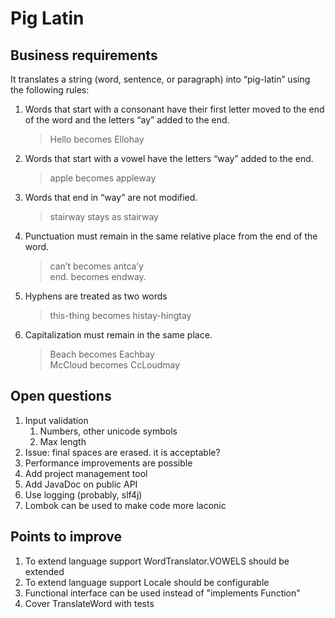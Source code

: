 # Pig Latin
## Business requirements
It translates a string (word, sentence, or paragraph) into “pig-latin” using the
following rules:
1. Words that start with a consonant have their first letter moved to the end of the word and the
 letters “ay” added to the end.
   > Hello becomes Ellohay
2. Words that start with a vowel have the letters “way” added to the end.
   > apple becomes appleway
3. Words that end in “way” are not modified.
   > stairway stays as stairway
4. Punctuation must remain in the same relative place from the end of the word.
   > can’t becomes antca’y<br/>
   > end. becomes endway.
5. Hyphens are treated as two words
   > this-thing becomes histay-hingtay
6. Capitalization must remain in the same place.
   > Beach becomes Eachbay<br/>
   > McCloud becomes CcLoudmay

## Open questions
1. Input validation
    1. Numbers, other unicode symbols
    2. Max length
1. Issue: final spaces are erased. it is acceptable?
1. Performance improvements are possible
1. Add project management tool
1. Add JavaDoc on public API
1. Use logging (probably, slf4j)
1. Lombok can be used to make code more laconic

## Points to improve
1. To extend language support WordTranslator.VOWELS should be extended
2. To extend language support Locale should be configurable
3. Functional interface can be used instead of "implements Function"
4. Cover TranslateWord with tests